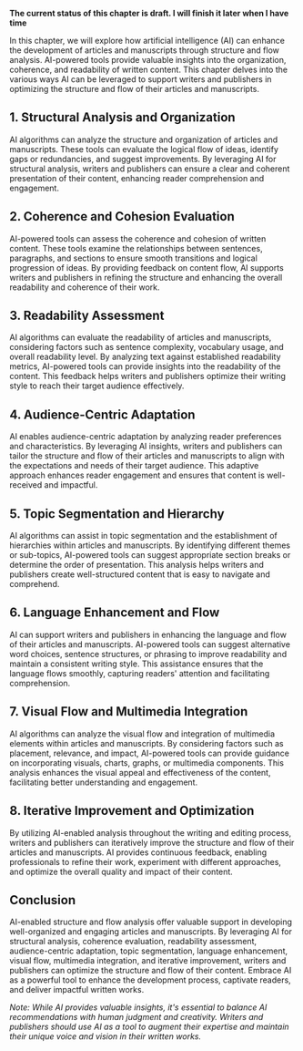 **The current status of this chapter is draft. I will finish it later when I have time**

In this chapter, we will explore how artificial intelligence (AI) can enhance the development of articles and manuscripts through structure and flow analysis. AI-powered tools provide valuable insights into the organization, coherence, and readability of written content. This chapter delves into the various ways AI can be leveraged to support writers and publishers in optimizing the structure and flow of their articles and manuscripts.

**1. Structural Analysis and Organization**
-------------------------------------------

AI algorithms can analyze the structure and organization of articles and manuscripts. These tools can evaluate the logical flow of ideas, identify gaps or redundancies, and suggest improvements. By leveraging AI for structural analysis, writers and publishers can ensure a clear and coherent presentation of their content, enhancing reader comprehension and engagement.

**2. Coherence and Cohesion Evaluation**
----------------------------------------

AI-powered tools can assess the coherence and cohesion of written content. These tools examine the relationships between sentences, paragraphs, and sections to ensure smooth transitions and logical progression of ideas. By providing feedback on content flow, AI supports writers and publishers in refining the structure and enhancing the overall readability and coherence of their work.

**3. Readability Assessment**
-----------------------------

AI algorithms can evaluate the readability of articles and manuscripts, considering factors such as sentence complexity, vocabulary usage, and overall readability level. By analyzing text against established readability metrics, AI-powered tools can provide insights into the readability of the content. This feedback helps writers and publishers optimize their writing style to reach their target audience effectively.

**4. Audience-Centric Adaptation**
----------------------------------

AI enables audience-centric adaptation by analyzing reader preferences and characteristics. By leveraging AI insights, writers and publishers can tailor the structure and flow of their articles and manuscripts to align with the expectations and needs of their target audience. This adaptive approach enhances reader engagement and ensures that content is well-received and impactful.

**5. Topic Segmentation and Hierarchy**
---------------------------------------

AI algorithms can assist in topic segmentation and the establishment of hierarchies within articles and manuscripts. By identifying different themes or sub-topics, AI-powered tools can suggest appropriate section breaks or determine the order of presentation. This analysis helps writers and publishers create well-structured content that is easy to navigate and comprehend.

**6. Language Enhancement and Flow**
------------------------------------

AI can support writers and publishers in enhancing the language and flow of their articles and manuscripts. AI-powered tools can suggest alternative word choices, sentence structures, or phrasing to improve readability and maintain a consistent writing style. This assistance ensures that the language flows smoothly, capturing readers' attention and facilitating comprehension.

**7. Visual Flow and Multimedia Integration**
---------------------------------------------

AI algorithms can analyze the visual flow and integration of multimedia elements within articles and manuscripts. By considering factors such as placement, relevance, and impact, AI-powered tools can provide guidance on incorporating visuals, charts, graphs, or multimedia components. This analysis enhances the visual appeal and effectiveness of the content, facilitating better understanding and engagement.

**8. Iterative Improvement and Optimization**
---------------------------------------------

By utilizing AI-enabled analysis throughout the writing and editing process, writers and publishers can iteratively improve the structure and flow of their articles and manuscripts. AI provides continuous feedback, enabling professionals to refine their work, experiment with different approaches, and optimize the overall quality and impact of their content.

**Conclusion**
--------------

AI-enabled structure and flow analysis offer valuable support in developing well-organized and engaging articles and manuscripts. By leveraging AI for structural analysis, coherence evaluation, readability assessment, audience-centric adaptation, topic segmentation, language enhancement, visual flow, multimedia integration, and iterative improvement, writers and publishers can optimize the structure and flow of their content. Embrace AI as a powerful tool to enhance the development process, captivate readers, and deliver impactful written works.

*Note: While AI provides valuable insights, it's essential to balance AI recommendations with human judgment and creativity. Writers and publishers should use AI as a tool to augment their expertise and maintain their unique voice and vision in their written works.*
